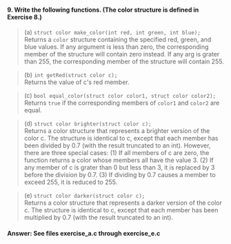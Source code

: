 #### 9. Write the following functions. (The color structure is defined in Exercise 8.)

> (a) `struct color make_color(int red, int green, int blue);`  
> Returns a `color` structure containing the specified red, green, and blue values. If any argument is less than zero, the corresponding member of the structure will contain zero instead. If any arg is grater than 255, the corresponding member of the structure will contain 255.  

> (b) `int getRed(struct color c);`  
> Returns the value of c's red member.  

> (c) `bool equal_color(struct color color1, struct color color2);`  
> Returns `true` if the corresponding members of `color1` and `color2` are equal.  

> (d) `struct color brighter(struct color c);`  
> Returns a color structure that represents a brighter version of the color c. The structure is identical to c, except that each member has been divided by 0.7 (with the result truncated to an int). However, there are three special cases: (1) If all members of c are zero, the function returns a color whose members all have the value 3. (2) If any member of c is grater than 0 but less than 3, it is replaced by 3 before the division by 0.7. (3) If dividing by 0.7 causes a member to exceed 255, it is reduced to 255.  

> (e) `struct color darker(struct color c);`  
> Returns a color structure that represents a darker version of the color c. The structure is identical to c, except that each member has been multiplied by 0.7 (with the result truncated to an int).  

#### Answer: See files exercise\_a.c through exercise\_e.c
